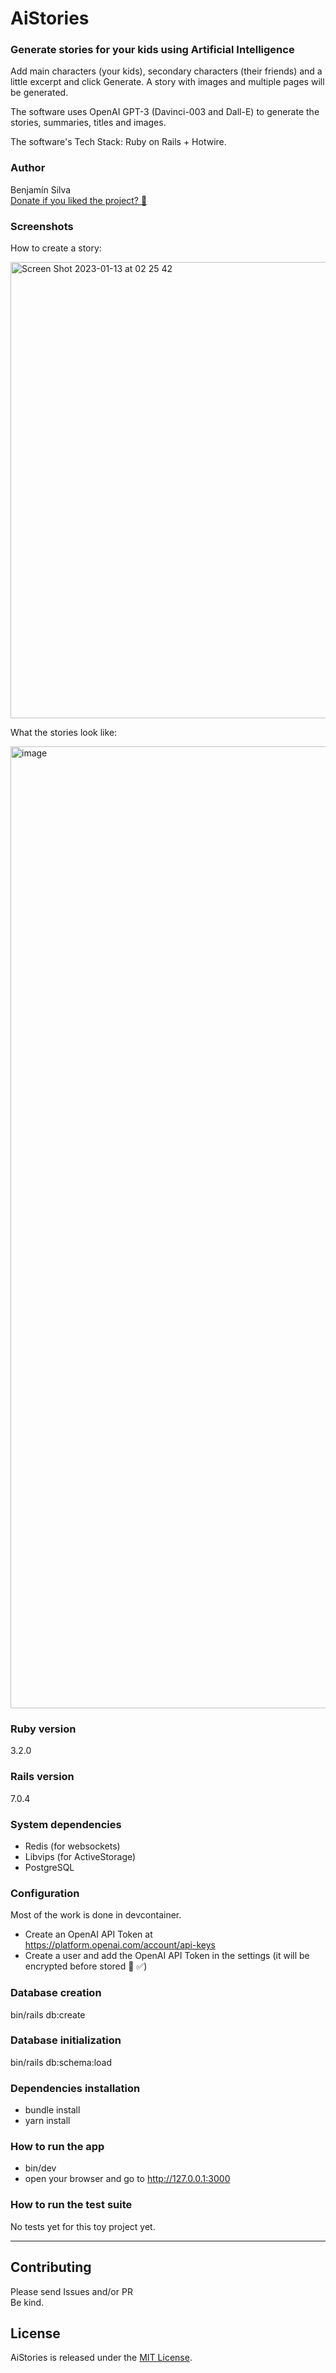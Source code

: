 # AiStories
### Generate stories for your kids using Artificial Intelligence
Add main characters (your kids), secondary characters (their friends) and a little excerpt and click Generate. A story with images and multiple pages will be generated.

The software uses OpenAI GPT-3 (Davinci-003 and Dall-E) to generate the stories, summaries, titles and images.

The software's Tech Stack: Ruby on Rails + Hotwire.

### Author
Benjamín Silva<br>
[Donate if you liked the project? 🍻](https://www.paypal.com/donate/?hosted_button_id=TKN2THHAQAYX8)

### Screenshots
How to create a story:

<img width="730" alt="Screen Shot 2023-01-13 at 02 25 42" src="https://user-images.githubusercontent.com/4019924/212244002-40009696-c69d-45f5-a30a-b33154c62bd7.png">

What the stories look like:

<img width="1539" alt="image" src="https://user-images.githubusercontent.com/4019924/212244105-592457fd-f6d9-45ce-8308-61ec92fd9e00.png">

### Ruby version
3.2.0
### Rails version
7.0.4
### System dependencies
  - Redis (for websockets)
  - Libvips (for ActiveStorage)
  - PostgreSQL

### Configuration

Most of the work is done in devcontainer.

  - Create an OpenAI API Token at https://platform.openai.com/account/api-keys
  - Create a user and add the OpenAI API Token in the settings (it will be encrypted before stored 🔐 ✅)

### Database creation
bin/rails db:create

### Database initialization
bin/rails db:schema:load

### Dependencies installation
  - bundle install
  - yarn install

### How to run the app
  - bin/dev
  - open your browser and go to http://127.0.0.1:3000

### How to run the test suite
No tests yet for this toy project yet.

----

## Contributing
Please send Issues and/or PR<br>
Be kind.

## License

AiStories is released under the [MIT License](https://opensource.org/licenses/MIT).

